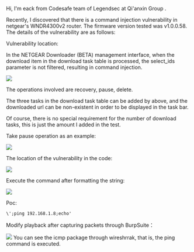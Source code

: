 Hi, I'm eack from Codesafe team of Legendsec at Qi'anxin Group .

Recently, I discovered that there is a command injection vulnerability in netgear's WNDR4300v2 router. The firmware version tested was v1.0.0.58. The details of the vulnerability are as follows:


Vulnerability location:

In the NETGEAR Downloader (BETA) management interface, when the download item in the download task table is processed, the select_ids parameter is not filtered, resulting in command injection.

![](https://github.com/E4ck/Vu1nerability/blob/master/Netgear/picture/1563846505243.png)

The operations involved are recovery, pause, delete. 

The three tasks in the download task table can be added by above, and the downloaded url can be non-existent in order to be displayed in the task bar.

Of course, there is no special requirement for the number of download tasks, this is just the amount I added in the test.


Take pause operation as an example:

![](https://github.com/E4ck/Vu1nerability/blob/master/Netgear/picture/1563846622459.png)


The location of the vulnerability in the code:

![](https://github.com/E4ck/Vu1nerability/blob/master/Netgear/picture/1563791596897.png)

Execute the command after formatting the string:

![](https://github.com/E4ck/Vu1nerability/blob/master/Netgear/picture/1563789263080.png)


Poc:

`\';ping 192.168.1.8;echo'`

Modify playback after capturing packets through BurpSuite：

![](https://github.com/E4ck/Vu1nerability/blob/master/Netgear/picture/1563846855772.png)
You can see the icmp package through wireshrrak, that is, the ping command is executed.

